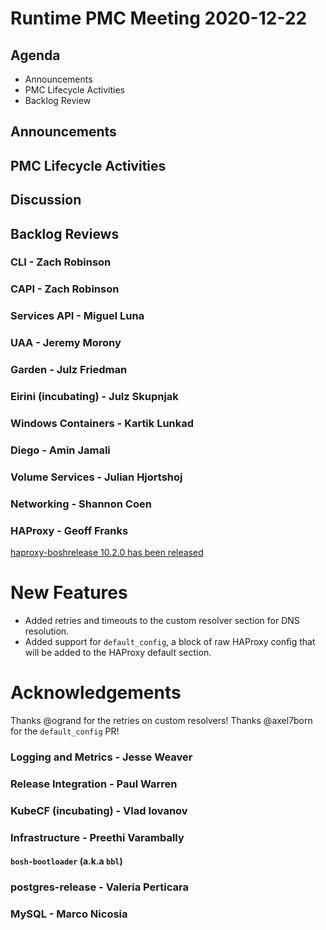 # Runtime PMC Meeting 2020-12-22

## Agenda

* Announcements
* PMC Lifecycle Activities
* Backlog Review


## Announcements


## PMC Lifecycle Activities


## Discussion



## Backlog Reviews

### CLI - Zach Robinson


### CAPI - Zach Robinson


### Services API - Miguel Luna


### UAA - Jeremy Morony


### Garden - Julz Friedman


### Eirini (incubating) - Julz Skupnjak


### Windows Containers - Kartik Lunkad


### Diego - Amin Jamali


### Volume Services - Julian Hjortshoj


### Networking - Shannon Coen


### HAProxy - Geoff Franks

[haproxy-boshrelease 10.2.0 has been released](https://github.com/cloudfoundry-incubator/haproxy-boshrelease/releases/tag/v10.2.0)

# New Features

- Added retries and timeouts to the custom resolver section for DNS resolution.
- Added support for `default_config`, a block of raw HAProxy config that will be added to the HAProxy default section.

# Acknowledgements

Thanks @ogrand for the retries on custom resolvers!
Thanks @axel7born for the `default_config` PR!

### Logging and Metrics - Jesse Weaver


### Release Integration - Paul Warren


### KubeCF (incubating) - Vlad Iovanov


### Infrastructure - Preethi Varambally

#### `bosh-bootloader` (a.k.a `bbl`)


### postgres-release - Valeria Perticara


### MySQL - Marco Nicosia
